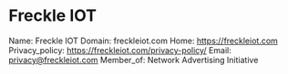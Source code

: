 
# Freckle IOT

Name: Freckle IOT
Domain: freckleiot.com
Home: https://freckleiot.com
Privacy_policy: https://freckleiot.com/privacy-policy/
Email: privacy@freckleiot.com
Member_of: Network Advertising Initiative
